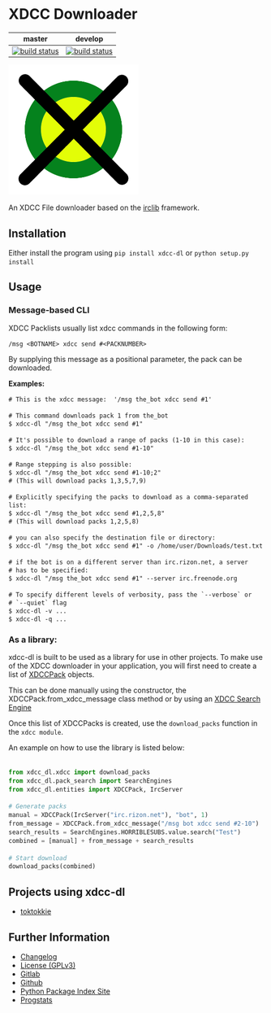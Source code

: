 # XDCC Downloader

|master|develop|
|:---:|:---:|
|[![build status](https://gitlab.namibsun.net/namboy94/xdcc-dl/badges/master/build.svg)](https://gitlab.namibsun.net/namboy94/xdcc-dl/commits/master)|[![build status](https://gitlab.namibsun.net/namboy94/xdcc-dl/badges/develop/build.svg)](https://gitlab.namibsun.net/namboy94/xdcc-dl/commits/develop)|

![Logo](resources/logo/logo-readme.png)

An XDCC File downloader based on the [irclib](https://github.com/jaraco/irc) framework.

## Installation

Either install the program using `pip install xdcc-dl` or `python setup.py install`

## Usage

### Message-based CLI

XDCC Packlists usually list xdcc commands in the following form:

    /msg <BOTNAME> xdcc send #<PACKNUMBER>
    
By supplying this message as a positional parameter, the pack can be downloaded.

**Examples:**

    # This is the xdcc message:  '/msg the_bot xdcc send #1'
    
    # This command downloads pack 1 from the_bot
    $ xdcc-dl "/msg the_bot xdcc send #1"
    
    # It's possible to download a range of packs (1-10 in this case):
    $ xdcc-dl "/msg the_bot xdcc send #1-10"
    
    # Range stepping is also possible:
    $ xdcc-dl "/msg the_bot xdcc send #1-10;2"
    # (This will download packs 1,3,5,7,9)

    # Explicitly specifying the packs to download as a comma-separated list:
    $ xdcc-dl "/msg the_bot xdcc send #1,2,5,8"
    # (This will download packs 1,2,5,8)
    
    # you can also specify the destination file or directory:
    $ xdcc-dl "/msg the_bot xdcc send #1" -o /home/user/Downloads/test.txt
    
    # if the bot is on a different server than irc.rizon.net, a server
    # has to be specified:
    $ xdcc-dl "/msg the_bot xdcc send #1" --server irc.freenode.org
    
    # To specify different levels of verbosity, pass the `--verbose` or
    # `--quiet` flag
    $ xdcc-dl -v ...
    $ xdcc-dl -q ...

### As a library:

xdcc-dl is built to be used as a library for use in other projects.
To make use of the XDCC downloader in your application, you will first need to
create a list of [XDCCPack](xdcc_dl/entitites/XDCCPack.py) objects.

This can be done manually using the constructor, the XDCCPack.from_xdcc_message
class method or by using an
[XDCC Search Engine](xdcc_dl/pack_search/SearchEngine.py)

Once this list of XDCCPacks is created, use the `download_packs` function in
the `xdcc module`.

An example on how to use the library is listed below:

```python

from xdcc_dl.xdcc import download_packs
from xdcc_dl.pack_search import SearchEngines
from xdcc_dl.entities import XDCCPack, IrcServer

# Generate packs
manual = XDCCPack(IrcServer("irc.rizon.net"), "bot", 1)
from_message = XDCCPack.from_xdcc_message("/msg bot xdcc send #2-10")
search_results = SearchEngines.HORRIBLESUBS.value.search("Test")
combined = [manual] + from_message + search_results

# Start download
download_packs(combined)

```


    
## Projects using xdcc-dl

* [toktokkie](https://gitlab.namibsun.net/namboy94/toktokkie)
   
## Further Information

* [Changelog](https://gitlab.namibsun.net/namboy94/xdcc-dl/raw/master/CHANGELOG)
* [License (GPLv3)](https://gitlab.namibsun.net/namboy94/xdcc-dl/raw/master/LICENSE)
* [Gitlab](https://gitlab.namibsun.net/namboy94/xdcc-dl)
* [Github](https://github.com/namboy94/xdcc-dl)
* [Python Package Index Site](https://pypi.python.org/pypi/xdcc_dl)
* [Progstats](https://progstats.namibsun.net/projects/xdcc-dl)
